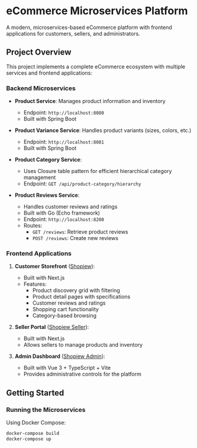 # eCommerce Microservices Platform

A modern, microservices-based eCommerce platform with frontend applications for customers, sellers, and administrators.

## Project Overview

This project implements a complete eCommerce ecosystem with multiple services and frontend applications:

### Backend Microservices

- **Product Service**: Manages product information and inventory
  - Endpoint: `http://localhost:8080`
  - Built with Spring Boot

- **Product Variance Service**: Handles product variants (sizes, colors, etc.)
  - Endpoint: `http://localhost:8081`
  - Built with Spring Boot

- **Product Category Service**: 
  - Uses Closure table pattern for efficient hierarchical category management
  - Endpoint: `GET /api/product-category/hierarchy`

- **Product Reviews Service**:
  - Handles customer reviews and ratings
  - Built with Go (Echo framework)
  - Endpoint: `http://localhost:8200`
  - Routes:
    - `GET /reviews`: Retrieve product reviews
    - `POST /reviews`: Create new reviews

### Frontend Applications

1. **Customer Storefront** ([Shopiew](https://github.com/TranXuanPhong25/shopiew)):
   - Built with Next.js 
   - Features:
     - Product discovery grid with filtering
     - Product detail pages with specifications
     - Customer reviews and ratings
     - Shopping cart functionality
     - Category-based browsing

2. **Seller Portal** ([Shopiew Seller](https://github.com/TranXuanPhong25/shopiew-seller)):
   - Built with Next.js
   - Allows sellers to manage products and inventory

3. **Admin Dashboard** ([Shopiew Admin](https://github.com/TranXuanPhong25/shopiew-admin)):
   - Built with Vue 3 + TypeScript + Vite
   - Provides administrative controls for the platform

## Getting Started

### Running the Microservices

Using Docker Compose:
```bash
docker-compose build
docker-compose up